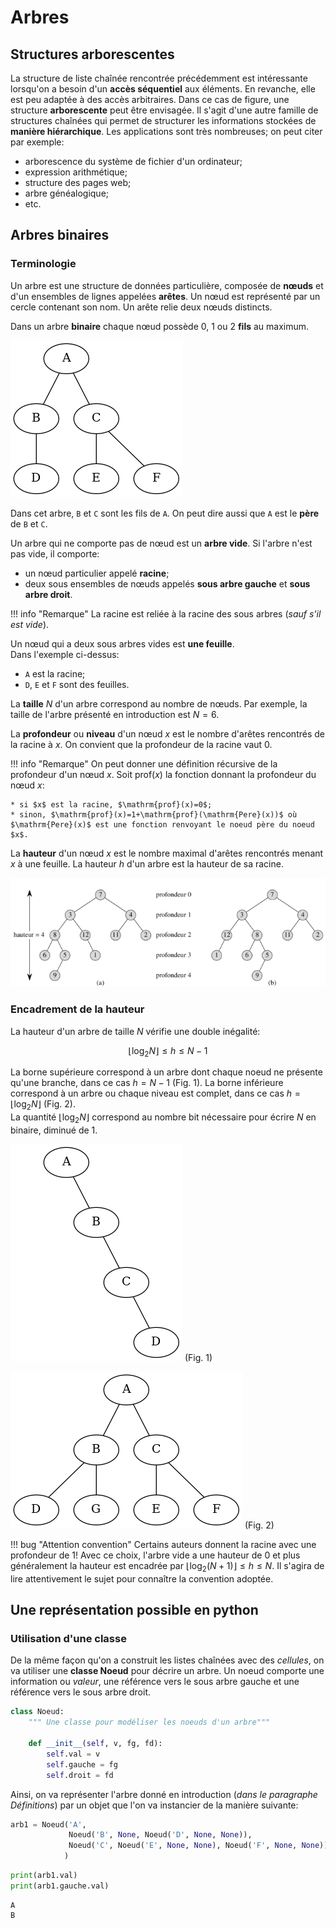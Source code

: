 Arbres
======

## Structures arborescentes

La structure de liste chaînée rencontrée précédemment est intéressante lorsqu'on a besoin d'un **accès séquentiel** aux éléments. En revanche, elle est peu adaptée à des accès arbitraires. Dans ce cas de figure, une structure **arborescente** peut être envisagée. Il s'agit d'une autre famille de structures chaînées qui permet de structurer les informations stockées de **manière hiérarchique**. Les applications sont très nombreuses; on peut citer par exemple:  

* arborescence du système de fichier d'un ordinateur;
* expression arithmétique;
* structure des pages web;
* arbre généalogique;
* etc.

## Arbres binaires 

### Terminologie

Un arbre est une structure de données particulière, composée de **nœuds** et d'un ensembles de lignes appelées **arêtes**. Un nœud est représenté par un cercle contenant son nom. Un arête relie deux nœuds distincts.  

Dans un arbre **binaire** chaque nœud possède 0, 1 ou 2 **fils** au maximum.  

![arbre1](img/graph1.png)  

Dans cet arbre, `B` et `C` sont les fils de `A`. On peut dire aussi que `A` est le **père** de `B` et `C`.  

Un arbre qui ne comporte pas de nœud est un **arbre vide**.  Si l'arbre n'est pas vide, il comporte:  

* un nœud particulier appelé **racine**;
* deux sous ensembles de nœuds appelés **sous arbre gauche** et **sous arbre droit**.

!!! info "Remarque"
    La racine est reliée à la racine des sous arbres (*sauf s'il est vide*).  

Un nœud qui a deux sous arbres vides est **une feuille**.  
Dans l'exemple ci-dessus:  

* `A` est la racine;
* `D`, `E` et `F` sont des feuilles.  

La **taille** $N$ d'un arbre correspond au nombre de nœuds. Par exemple, la taille de l'arbre présenté en introduction est $N=6$.  

La **profondeur** ou **niveau** d'un nœud $x$ est le nombre d'arêtes rencontrés de la racine à $x$. On convient que la profondeur de la racine vaut 0.  

!!! info "Remarque"
    On peut donner une définition récursive de la profondeur d'un nœud $x$. Soit $\mathrm{prof}(x)$ la fonction donnant la profondeur du nœud $x$: 
    
    * si $x$ est la racine, $\mathrm{prof}(x)=0$;
    * sinon, $\mathrm{prof}(x)=1+\mathrm{prof}(\mathrm{Pere}(x))$ où $\mathrm{Pere}(x)$ est une fonction renvoyant le noeud père du noeud $x$.
    
La **hauteur** d'un nœud $x$ est le nombre maximal d'arêtes rencontrés menant $x$ à une feuille. La hauteur $h$ d'un arbre est la hauteur de sa racine.  

![prof](img/profondeur_2.png)


### Encadrement de la hauteur

La hauteur d'un arbre de taille $N$ vérifie une double inégalité:  

$$\left\lfloor \log_2N\right\rfloor \leq h \leq N -1$$  

La borne supérieure correspond à un arbre dont chaque noeud ne présente qu'une branche, dans ce cas $h=N-1$ (Fig. 1). La borne inférieure correspond à un arbre ou chaque niveau est complet, dans ce cas $h=\left\lfloor \log_2N\right\rfloor$ (Fig. 2).  
La quantité $\left\lfloor \log_2N\right\rfloor$ correspond au nombre bit nécessaire pour écrire $N$ en binaire, diminué de 1.

![peigne](img/graph02.png) (Fig. 1)

![complet](img/graph03.png) (Fig. 2)

!!! bug "Attention convention"
    Certains auteurs donnent la racine avec une profondeur de 1! Avec ce choix, l'arbre vide a une hauteur de 0 et plus généralement la hauteur est encadrée par $\left\lfloor \log_2(N+1)\right\rfloor \leq h \leq N$. Il s'agira de lire attentivement le sujet pour connaître la convention adoptée.

## Une représentation possible en python

### Utilisation d'une classe

De la même façon qu'on a construit les listes chaînées avec des *cellules*, on va utiliser une **classe Noeud** pour décrire un arbre. Un noeud comporte une information ou *valeur*, une référence vers le sous arbre gauche et une référence vers le sous arbre droit.


```python
class Noeud:
    """ Une classe pour modéliser les noeuds d'un arbre"""
    
    def __init__(self, v, fg, fd):
        self.val = v
        self.gauche = fg
        self.droit = fd        
```

Ainsi, on va représenter l'arbre donné en introduction (*dans le paragraphe Définitions*) par un objet que l'on va instancier de la manière suivante:


```python
arb1 = Noeud('A', 
             Noeud('B', None, Noeud('D', None, None)), 
             Noeud('C', Noeud('E', None, None), Noeud('F', None, None))
            )
```


```python
print(arb1.val)
print(arb1.gauche.val)
```

    A
    B

